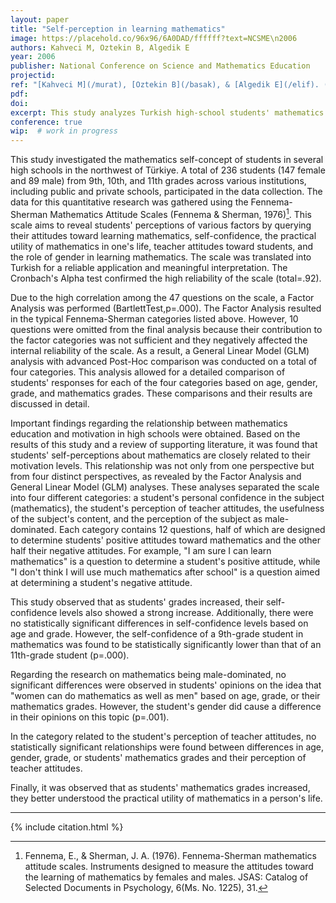 ```yaml
---
layout: paper
title: "Self-perception in learning mathematics"
image: https://placehold.co/96x96/6A0DAD/ffffff?text=NCSME\n2006
authors: Kahveci M, Oztekin B, Algedik E
year: 2006
publisher: National Conference on Science and Mathematics Education
projectid:
ref: "[Kahveci M](/murat), [Oztekin B](/basak), & [Algedik E](/elif). (2006). _Self-perception in learning mathematics_. Paper presented at the National Conference on Science and Mathematics Education. Gazi University, Ankara, Turkey. September 7 - 9, 2006."
pdf:
doi:
excerpt: This study analyzes Turkish high-school students' mathematics self-concept, linking self-perception to motivation across four key attitudinal categories.
conference: true
wip:  # work in progress 
---
```


This study investigated the mathematics self-concept of students in several high schools in the northwest of Türkiye. A total of 236 students (147 female and 89 male) from 9th, 10th, and 11th grades across various institutions, including public and private schools, participated in the data collection. The data for this quantitative research was gathered using the Fennema-Sherman Mathematics Attitude Scales (Fennema & Sherman, 1976)[^1]. This scale aims to reveal students' perceptions of various factors by querying their attitudes toward learning mathematics, self-confidence, the practical utility of mathematics in one's life, teacher attitudes toward students, and the role of gender in learning mathematics. The scale was translated into Turkish for a reliable application and meaningful interpretation. The Cronbach's Alpha test confirmed the high reliability of the scale (total=.92).

Due to the high correlation among the 47 questions on the scale, a Factor Analysis was performed (BartlettTest,p=.000). The Factor Analysis resulted in the typical Fennema-Sherman categories listed above. However, 10 questions were omitted from the final analysis because their contribution to the factor categories was not sufficient and they negatively affected the internal reliability of the scale. As a result, a General Linear Model (GLM) analysis with advanced Post-Hoc comparison was conducted on a total of four categories. This analysis allowed for a detailed comparison of students' responses for each of the four categories based on age, gender, grade, and mathematics grades. These comparisons and their results are discussed in detail.

Important findings regarding the relationship between mathematics education and motivation in high schools were obtained. Based on the results of this study and a review of supporting literature, it was found that students' self-perceptions about mathematics are closely related to their motivation levels. This relationship was not only from one perspective but from four distinct perspectives, as revealed by the Factor Analysis and General Linear Model (GLM) analyses. These analyses separated the scale into four different categories: a student's personal confidence in the subject (mathematics), the student's perception of teacher attitudes, the usefulness of the subject's content, and the perception of the subject as male-dominated. Each category contains 12 questions, half of which are designed to determine students' positive attitudes toward mathematics and the other half their negative attitudes. For example, "I am sure I can learn mathematics" is a question to determine a student's positive attitude, while "I don't think I will use much mathematics after school" is a question aimed at determining a student's negative attitude.

This study observed that as students' grades increased, their self-confidence levels also showed a strong increase. Additionally, there were no statistically significant differences in self-confidence levels based on age and grade. However, the self-confidence of a 9th-grade student in mathematics was found to be statistically significantly lower than that of an 11th-grade student (p=.000).

Regarding the research on mathematics being male-dominated, no significant differences were observed in students' opinions on the idea that "women can do mathematics as well as men" based on age, grade, or their mathematics grades. However, the student's gender did cause a difference in their opinions on this topic (p=.001).

In the category related to the student's perception of teacher attitudes, no statistically significant relationships were found between differences in age, gender, grade, or students' mathematics grades and their perception of teacher attitudes.

Finally, it was observed that as students' mathematics grades increased, they better understood the practical utility of mathematics in a person's life.

---

[^1]: Fennema, E., & Sherman, J. A. (1976). Fennema-Sherman mathematics attitude scales. Instruments designed to measure the attitudes toward the learning of mathematics by females and males. JSAS: Catalog of Selected Documents in Psychology, 6(Ms. No. 1225), 31.

{% include citation.html %}